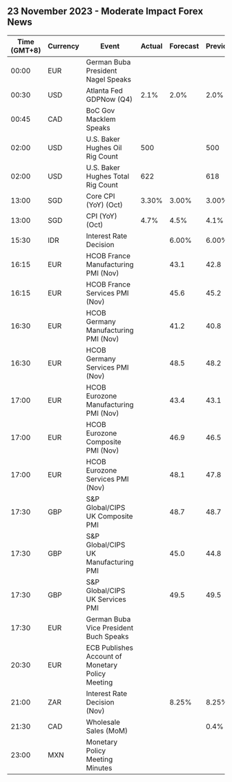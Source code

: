 ## 23 November 2023 - Moderate Impact Forex News

| Time (GMT+8) | Currency | Event | Actual | Forecast | Previous |
|------|----------|-------|--------|----------|----------|
| 00:00 | EUR | German Buba President Nagel Speaks |  |  |  |
| 00:30 | USD | Atlanta Fed GDPNow (Q4) | 2.1% | 2.0% | 2.0% |
| 00:45 | CAD | BoC Gov Macklem Speaks |  |  |  |
| 02:00 | USD | U.S. Baker Hughes Oil Rig Count | 500 |  | 500 |
| 02:00 | USD | U.S. Baker Hughes Total Rig Count | 622 |  | 618 |
| 13:00 | SGD | Core CPI (YoY) (Oct) | 3.30% | 3.00% | 3.00% |
| 13:00 | SGD | CPI (YoY) (Oct) | 4.7% | 4.5% | 4.1% |
| 15:30 | IDR | Interest Rate Decision |  | 6.00% | 6.00% |
| 16:15 | EUR | HCOB France Manufacturing PMI (Nov) |  | 43.1 | 42.8 |
| 16:15 | EUR | HCOB France Services PMI (Nov) |  | 45.6 | 45.2 |
| 16:30 | EUR | HCOB Germany Manufacturing PMI (Nov) |  | 41.2 | 40.8 |
| 16:30 | EUR | HCOB Germany Services PMI (Nov) |  | 48.5 | 48.2 |
| 17:00 | EUR | HCOB Eurozone Manufacturing PMI (Nov) |  | 43.4 | 43.1 |
| 17:00 | EUR | HCOB Eurozone Composite PMI (Nov) |  | 46.9 | 46.5 |
| 17:00 | EUR | HCOB Eurozone Services PMI (Nov) |  | 48.1 | 47.8 |
| 17:30 | GBP | S&P Global/CIPS UK Composite PMI |  | 48.7 | 48.7 |
| 17:30 | GBP | S&P Global/CIPS UK Manufacturing PMI |  | 45.0 | 44.8 |
| 17:30 | GBP | S&P Global/CIPS UK Services PMI |  | 49.5 | 49.5 |
| 17:30 | EUR | German Buba Vice President Buch Speaks |  |  |  |
| 20:30 | EUR | ECB Publishes Account of Monetary Policy Meeting |  |  |  |
| 21:00 | ZAR | Interest Rate Decision (Nov) |  | 8.25% | 8.25% |
| 21:30 | CAD | Wholesale Sales (MoM) |  |  | 0.4% |
| 23:00 | MXN | Monetary Policy Meeting Minutes |  |  |  |
